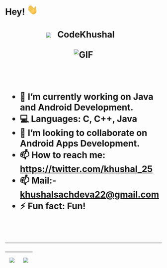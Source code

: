 # Hey! <img src="https://github.com/ABSphreak/ABSphreak/blob/master/gifs/Hi.gif" width="35px">
<h1 align="center"><a href="www.linkedin.com/in/khushal-sachdeva-25072002"></a><img src="https://img.shields.io/badge/-Khushal Sachdeva-blue?style=flat-square&logo=Linkedin&logoColor=white&link=www.linkedin.com/in/khushal-sachdeva-25072002"/> &nbsp;&nbsp;CodeKhushal &nbsp;&nbsp;
 
 <p>
 <img align="center" alt="GIF" src="https://miro.medium.com/max/875/1*Urc28sbnORGOW5oyohQ06g.gif" width="400px" />
<p/>
  <h1/>
 &nbsp;

 - 🔭 I’m currently working on Java and Android Development.
 - :computer: Languages: C, C++, Java
 - 👯 I’m looking to collaborate on Android Apps Development.
 - 📫 How to reach me: https://twitter.com/khushal_25
 - 📫 Mail:- khushalsachdeva22@gmail.com
 - ⚡ Fun fact: Fun!

 <br>
<hr>
 
|<img src="https://github-readme-stats.vercel.app/api?username=CodeKhushal&&show_icons=true&count_private=true"/>|<img src="https://github-readme-streak-stats.herokuapp.com/?user=CodeKhushal"/>|
|---|---|
<br />
<!--
**CodeKhushal/CodeKhushal** is a ✨ _special_ ✨ repository because its `README.md` (this file) appears on your GitHub profile.

Here are some ideas to get you started:
- 😄 Pronouns: ...
- 💬 Ask me about ...
- 🤔 I’m looking for help with ...

<br>![image](https://user-images.githubusercontent.com/68191677/120099245-265f6180-c158-11eb-8c7a-2d61f9dcf24b.png)&nbsp; &nbsp; &nbsp; &nbsp; &nbsp; &nbsp; &nbsp; &nbsp; ![image](https://user-images.githubusercontent.com/68191677/120099267-35deaa80-c158-11eb-8dcd-e21cbad9b55b.png)
<br/>
 <p>
 &nbsp;&nbsp;&nbsp;&nbsp;&nbsp;&nbsp;&nbsp;&nbsp;<img align="center" src="https://user-images.githubusercontent.com/68191677/120099245-265f6180-c158-11eb-8c7a-2d61f9dcf24b.png" width="400px" />&nbsp;&nbsp;&nbsp;
  <img align="center" src="https://user-images.githubusercontent.com/68191677/120099267-35deaa80-c158-11eb-8dcd-e21cbad9b55b.png" width="400px" />
<p/>
-->

